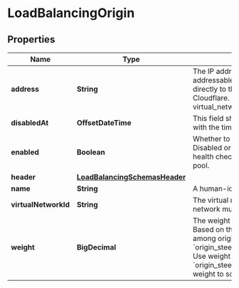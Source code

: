 

# LoadBalancingOrigin


## Properties

| Name | Type | Description | Notes |
|------------ | ------------- | ------------- | -------------|
|**address** | **String** | The IP address (IPv4 or IPv6) of the origin, or its publicly addressable hostname. Hostnames entered here should resolve directly to the origin, and not be a hostname proxied by Cloudflare. To set an internal/reserved address, virtual_network_id must also be set. |  [optional] |
|**disabledAt** | **OffsetDateTime** | This field shows up only if the origin is disabled. This field is set with the time the origin was disabled. |  [optional] [readonly] |
|**enabled** | **Boolean** | Whether to enable (the default) this origin within the pool. Disabled origins will not receive traffic and are excluded from health checks. The origin will only be disabled for the current pool. |  [optional] |
|**header** | [**LoadBalancingSchemasHeader**](LoadBalancingSchemasHeader.md) |  |  [optional] |
|**name** | **String** | A human-identifiable name for the origin. |  [optional] |
|**virtualNetworkId** | **String** | The virtual network subnet ID the origin belongs in. Virtual network must also belong to the account. |  [optional] |
|**weight** | **BigDecimal** | The weight of this origin relative to other origins in the pool. Based on the configured weight the total traffic is distributed among origins within the pool. - &#x60;origin_steering.policy&#x3D;\&quot;least_outstanding_requests\&quot;&#x60;: Use weight to scale the origin&#39;s outstanding requests. - &#x60;origin_steering.policy&#x3D;\&quot;least_connections\&quot;&#x60;: Use weight to scale the origin&#39;s open connections. |  [optional] |



